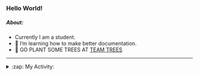 ### Hello World!

##### About:
- Currently I am a student.
- 🌱 I’m learning how to make better documentation.
- 🌱 GO PLANT SOME TREES AT [TEAM TREES](https://teamtrees.org/)

---
<details>
  <summary>:zap: My Activity:</summary>
  
<!--START_SECTION:waka-->
![Code Time](http://img.shields.io/badge/Code%20Time-1%2C115%20hrs%2047%20mins-blue)

**I'm a Night 🦉** 

```text
🌞 Morning                1414 commits        ██░░░░░░░░░░░░░░░░░░░░░░░   09.27 % 
🌆 Daytime                5311 commits        █████████░░░░░░░░░░░░░░░░   34.81 % 
🌃 Evening                4369 commits        ███████░░░░░░░░░░░░░░░░░░   28.64 % 
🌙 Night                  4161 commits        ███████░░░░░░░░░░░░░░░░░░   27.28 % 
```
📅 **I'm Most Productive on Wednesday** 

```text
Monday                   2282 commits        ████░░░░░░░░░░░░░░░░░░░░░   14.96 % 
Tuesday                  1888 commits        ███░░░░░░░░░░░░░░░░░░░░░░   12.38 % 
Wednesday                3644 commits        ██████░░░░░░░░░░░░░░░░░░░   23.89 % 
Thursday                 1945 commits        ███░░░░░░░░░░░░░░░░░░░░░░   12.75 % 
Friday                   1484 commits        ██░░░░░░░░░░░░░░░░░░░░░░░   09.73 % 
Saturday                 1382 commits        ██░░░░░░░░░░░░░░░░░░░░░░░   09.06 % 
Sunday                   2630 commits        ████░░░░░░░░░░░░░░░░░░░░░   17.24 % 
```


📊 **This Week I Spent My Time On** 

```text
🔥 Editors: 
VS Code                  4 hrs 27 mins       █████████████████████████   100.00 % 

🐱‍💻 Projects: 
praise                   4 hrs 1 min         ███████████████████████░░   90.22 % 
recurring-call-reminder  24 mins             ██░░░░░░░░░░░░░░░░░░░░░░░   09.02 % 
CSF22                    2 mins              ░░░░░░░░░░░░░░░░░░░░░░░░░   00.75 % 
ai                       0 secs              ░░░░░░░░░░░░░░░░░░░░░░░░░   00.01 % 
```


 Last Updated on 05/05/2023 07:07:57 UTC
<!--END_SECTION:waka-->
</details>
